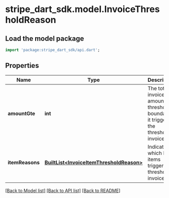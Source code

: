 # stripe_dart_sdk.model.InvoiceThresholdReason

## Load the model package
```dart
import 'package:stripe_dart_sdk/api.dart';
```

## Properties
Name | Type | Description | Notes
------------ | ------------- | ------------- | -------------
**amountGte** | **int** | The total invoice amount threshold boundary if it triggered the threshold invoice. | [optional] 
**itemReasons** | [**BuiltList&lt;InvoiceItemThresholdReason&gt;**](InvoiceItemThresholdReason.md) | Indicates which line items triggered a threshold invoice. | 

[[Back to Model list]](../README.md#documentation-for-models) [[Back to API list]](../README.md#documentation-for-api-endpoints) [[Back to README]](../README.md)


